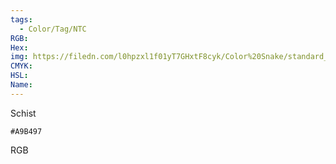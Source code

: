 ```yaml
---
tags:
  - Color/Tag/NTC
RGB:
Hex:
img: https://filedn.com/l0hpzxl1f01yT7GHxtF8cyk/Color%20Snake/standard_csv_to_svg/A9B497.svg
CMYK:
HSL:
Name:
---
```

Schist
```palette
#A9B497
```
RGB
